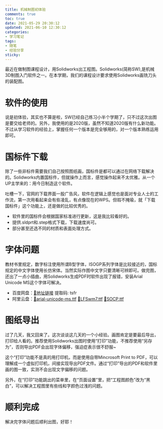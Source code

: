 ```yaml
---
title: 机械制图初体验
comments: true
toc: true
date: 2021-05-29 20:30:12
updated: 2021-06-10 12:30:12
categories:
- 学习笔记
tags:
- 随笔
- 经验分享
sticky:
---
```


最近在做制图课程设计，用Solidworks出工程图。Solidworks(简称SW),是机械3D制图入门软件之一。在本学期，我们的课程设计要求使用Solidworks画铣刀头的装配图。

<!-- more -->


# 软件的使用
说是初体验，其实也不算是啦，SW已经自己练习小半个学期了，只不过这次出图是要交给老师的。另外，我使用的是2020版，虽然不知道2020版有什么新功能。不过从学习软件的经验上，掌握任何一个版本是完全够用的，对一个版本熟练运用即可。

# 国标件下载
除了一些非标件需要我们自己按照图纸画，国标件是都可以通过在网络下载解决的。Solidworks内置国标件，但就操作上而言，感觉操作起来不太优雅。从一个UP主学来的：用今日制造这个软件。

吐槽一下，官网的下载界面一股广告风，软件在逻辑上感觉也是面对专业人士的工作流，第一次用看起来会有些凌乱，有点像现在的WPS。但瑕不掩瑜，就「下载国标件」这个功能上，还是做的比较优秀的。
- 软件里的国标件会根据国家标准进行更新，这是我比较看好的。
- 提供.sldprt和.step格式下载，下载速度尚可。
- 部分甚至还选不同的材质和表面处理方式。

# 字体问题
教材书里规定，数字标注使用所谓B型字体，ISOGP系列字体是比较接近的，国标规定的中文字体使用长仿宋体。当然实际作图中文字只要清晰可辨即可。做完图，还出了一点小插曲，用Solidworks生成PDF时软件出现了报错，安装Arial Unicode MS这个字体可解决。

- 百度网盘：[🔗地址链接](https://pan.baidu.com/s/1T1nL63_jp5UxzobV5RdjTQ) 提取码:  tsfr 
- 阿里云盘：[🔗arial-unicode-ms.ttf](https://www.aliyundrive.com/s/nS86YMDaoLR)	 [🔗LFSwm7.ttf](https://www.aliyundrive.com/s/Yh7HBLJgPMo)	[🔗SOCP.ttf](https://www.aliyundrive.com/s/J3xL1CMEDk6)

# 图纸导出
过了几天，我又回来了。这次谈谈这几天的一个小经验。画图肯定是要最后导出，打印给人看的。推荐使用Solidworks出图时使用“打印”功能，不推荐使用“另存为”，否则导出PDF会出现字体偏移，强迫症表示很不舒服~

这个“打印”功能不是真的用打印机，而是使用自带Mincrosoft Print to PDF，可以理解成一个虚拟打印机，间接实现导出PDF文件。通过“打印”导出的PDF和软件里画的图一致，实测不会出现文字偏移的问题。

另外，在“打印”功能跳出的菜单里，在“页面设置”里，把“工程图颜色”改为“黑白”，可以解决工程图里有些线和字颜色过浅的问题。

# 顺利完成
解决完字体问题后顺利出图，好耶！
